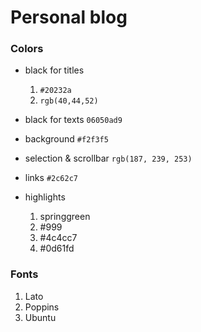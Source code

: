 # Personal blog

### Colors

* black for titles
  1. ```#20232a```
  2. ```rgb(40,44,52)```

* black for texts
  ```06050ad9```

* background
  ```#f2f3f5```

* selection & scrollbar
  ```rgb(187, 239, 253)```
  
* links
  ```#2c62c7```

* highlights
  1. springgreen
  2. #999
  3. #4c4cc7
  4. #0d61fd


### Fonts
  1. Lato
  2. Poppins
  3. Ubuntu
